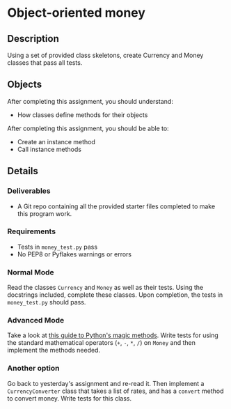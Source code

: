 # Object-oriented money

## Description

Using a set of provided class skeletons, create Currency and Money classes that pass all tests.

## Objects

After completing this assignment, you should understand:

- How classes define methods for their objects

After completing this assignment, you should be able to:

- Create an instance method
- Call instance methods

## Details

### Deliverables

- A Git repo containing all the provided starter files completed to make this program work.

### Requirements

- Tests in `money_test.py` pass
- No PEP8 or Pyflakes warnings or errors

### Normal Mode

Read the classes `Currency` and `Money` as well as their tests. Using the docstrings included, complete these classes. Upon completion, the tests in `money_test.py` should pass.

### Advanced Mode

Take a look at [this guide to Python's magic methods](https://rszalski.github.io/magicmethods/). Write tests for using the standard mathematical operators (`+`, `-`, `*`, `/`) on `Money` and then implement the methods needed.

### Another option

Go back to yesterday's assignment and re-read it. Then implement a `CurrencyConverter` class that takes a list of rates, and has a `convert` method to convert money. Write tests for this class.

